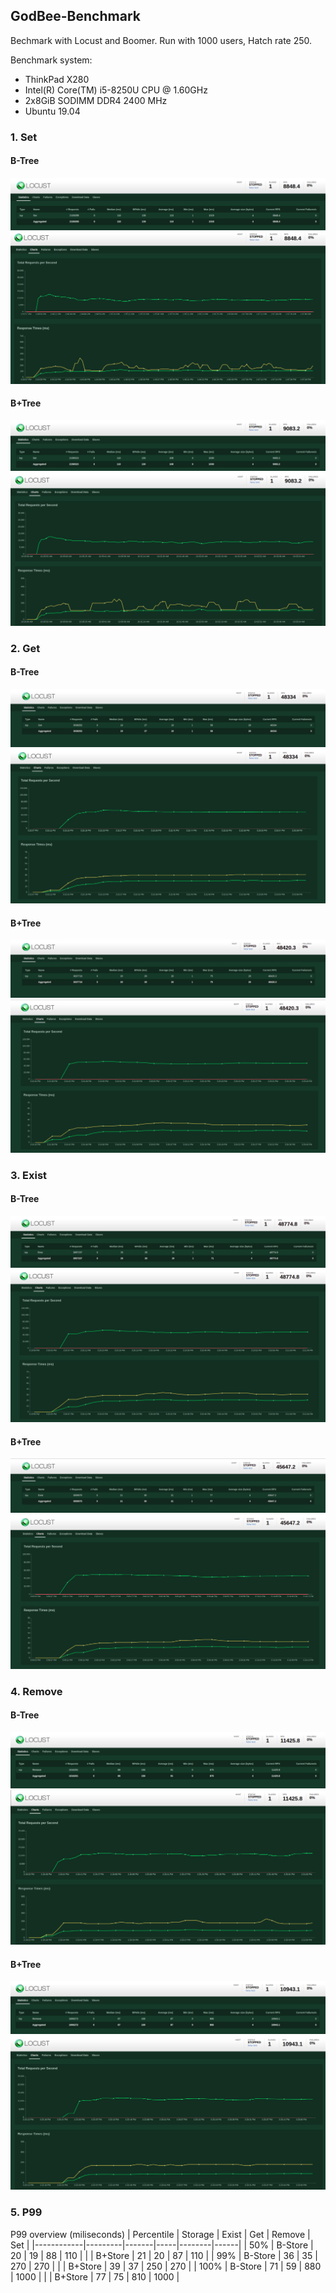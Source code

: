 ## **GodBee-Benchmark**  

Bechmark with Locust and Boomer.
Run with 1000 users, Hatch rate 250.

Benchmark system:

- ThinkPad X280
- Intel(R) Core(TM) i5-8250U CPU @ 1.60GHz
- 2x8GiB SODIMM DDR4 2400 MHz
- Ubuntu 19.04

### **1. Set**  

#### **B-Tree**  

<div align="center">
    <img src="../images/set-btree.png">
</div>  

<div align="center">
    <img src="../images/b-set-1.png">
</div>  

#### **B+Tree**  

<div align="center">
    <img src="../images/set-b+tree.png">
</div>  

<div align="center">
    <img src="../images/b+set-1.png">
</div>  

### **2. Get**  

#### **B-Tree**  

<div align="center">
    <img src="../images/get-btree.png">
</div>  

<div align="center">
    <img src="../images/b-get-1.png">
</div>  

#### **B+Tree**  

<div align="center">
    <img src="../images/get-b+tree.png">
</div>  

<div align="center">
    <img src="../images/b+get-1.png">
</div>  

### **3. Exist**  

#### **B-Tree**  

<div align="center">
    <img src="../images/exist-btree.png">
</div>  

<div align="center">
    <img src="../images/b-exist-1.png">
</div>  

#### **B+Tree**  

<div align="center">
    <img src="../images/exist-b+tree.png">
</div>  

<div align="center">
    <img src="../images/b+exist-1.png">
</div>  

### **4. Remove**  

#### **B-Tree**  

<div align="center">
    <img src="../images/remove-btree.png">
</div>  

<div align="center">
    <img src="../images/b-rm-1.png">
</div>  

#### **B+Tree**  

<div align="center">
    <img src="../images/remove-b+tree.png">
</div>  

<div align="center">
    <img src="../images/b+remove-1.png">
</div>  

### **5. P99**  

P99 overview (miliseconds)
| Percentile | Storage | Exist | Get | Remove | Set  |
|------------|---------|-------|-----|--------|------|
| 50%        | B-Store | 20    | 19  | 88     | 110  |
|            | B+Store | 21    | 20  | 87     | 110  |
| 99%        | B-Store | 36    | 35  | 270    | 270  |
|            | B+Store | 39    | 37  | 250    | 270  |
| 100%       | B-Store | 71    | 59  | 880    | 1000 |
|            | B+Store | 77    | 75  | 810    | 1000 |
